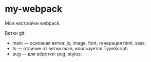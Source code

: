 # my-webpack

Мои настройки webpack.

Ветки git:

- main — основная ветка: js, image, font, генерация html, sass;
- ts — отличие от ветки main, ипользуется TypeScript;
- pug — для вёрстки: pug, stylus;